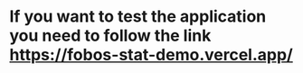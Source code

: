 # If you want to test the application you need to follow the link https://fobos-stat-demo.vercel.app/

